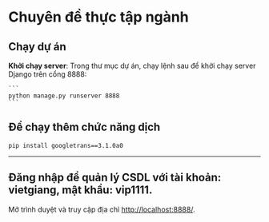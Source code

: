 # Chuyên đề thực tập ngành
## Chạy dự án
  **Khởi chạy server**: Trong thư mục dự án, chạy lệnh sau để khởi chạy server Django trên cổng 8888:

    ```
    python manage.py runserver 8888
    ```
## Để chạy thêm chức năng dịch

```
pip install googletrans==3.1.0a0
```
---
## Đăng nhập để quản lý CSDL với tài khoản: vietgiang, mật khẩu: vip1111.

   Mở trình duyệt và truy cập địa chỉ [http://localhost:8888/](http://localhost:8888/).
